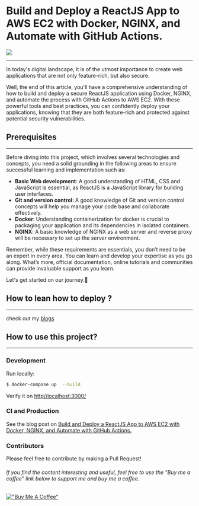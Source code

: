 # Build and Deploy a ReactJS App to AWS EC2 with Docker, NGINX, and Automate with GitHub Actions.

![](https://res.cloudinary.com/dwz5lx2k7/image/upload/v1692213842/tutorials/cover_h9wde8.webp)

---

In today's digital landscape, it is of the utmost importance to create web applications that are not only feature-rich, but also secure.

Well, the end of this article, you'll have a comprehensive understanding of how to build and deploy a secure ReactJS application using Docker, NGINX, and automate the process with GitHub Actions to AWS EC2. With these powerful tools and best practices, you can confidently deploy your applications, knowing that they are both feature-rich and protected against potential security vulnerabilities.

## Prerequisites

---

Before diving into this project, which involves several technologies and concepts, you need a solid grounding in the following areas to ensure successful learning and implementation such as:

- **Basic Web development**: A good understanding of HTML, CSS and JavaScript is essential, as ReactJS is a JavaScript library for building user interfaces.
- **Git and version control**: A good knowledge of Git and version control concepts will help you manage your code base and collaborate effectively.
- **Docker**: Understanding containerization for docker is crucial to packaging your application and its dependencies in isolated containers.
- **NGINX**: A basic knowledge of NGINX as a web server and reverse proxy will be necessary to set up the server environment.

Remember, while these requirements are essentials, you don’t need to be an expert in every area. You can learn and develop your expertise as you go along. What’s more, official documentation, online tutorials and communities can provide invaluable support as you learn.

Let's get started on our journey.🚀

## How to lean how to deploy ?

---

check out my [blogs](https://medium.com/@kilamaelie)

## How to use this project?

---

### Development

Run locally:

```bash
$ docker-compose up  --build
```

Verify it on [http//localhost:3000/](http//localhost:3000/)

### CI and Production

See the blog post on [Build and Deploy a ReactJS App to AWS EC2 with Docker, NGINX, and Automate with GitHub Actions.](https://medium.com/@kilamaelie/build-and-deploy-a-reactjs-app-to-aws-ec2-with-docker-nginx-and-automate-with-github-actions-d8c57fb47967)

### Contributors

Please feel free to contribute by making a Pull Request!

###### If you find the content interesting and useful, feel free to use the "Buy me a coffee" link below to support me and buy me a coffee.

[!["Buy Me A Coffee"](https://www.buymeacoffee.com/assets/img/custom_images/orange_img.png)](https://www.buymeacoffee.com/kilamaelie)
